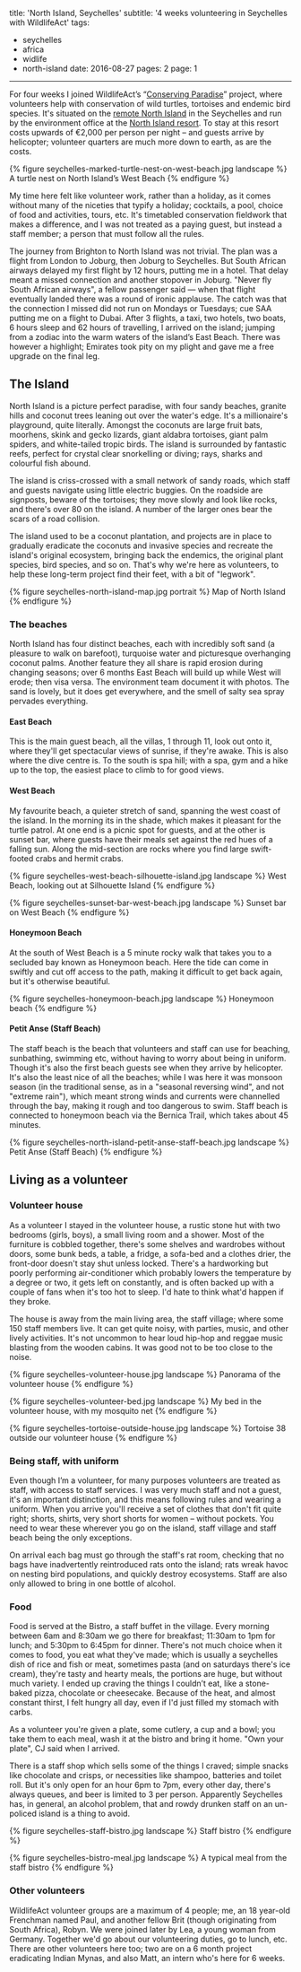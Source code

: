 title: 'North Island, Seychelles'
subtitle: '4 weeks volunteering in Seychelles with WildlifeAct'
tags:
  - seychelles
  - africa
  - widlife
  - north-island
date: 2016-08-27
pages: 2
page: 1
---

For four weeks I joined WildlifeAct’s “[Conserving Paradise](http://wildlifeact.com/volunteer/seychelles/conserving-paradise/)” project, where volunteers help with conservation of wild turtles, tortoises and endemic bird species. It's situated on the [remote North Island](https://www.google.com/maps/place/Ile+du+Nord/@-4.3921463,55.2371656,15z/data=!3m1!4b1!4m5!3m4!1s0x22e016928e2f2003:0xd61b32e65bd5e526!8m2!3d-4.3949648!4d55.2452567) in the Seychelles and run by the environment office at the [North Island resort](http://www.north-island.com/). To stay at this resort costs upwards of €2,000 per person per night – and guests arrive by helicopter; volunteer quarters are much more down to earth, as are the costs.

{% figure seychelles-marked-turtle-nest-on-west-beach.jpg landscape %}
A turtle nest on North Island’s West Beach
{% endfigure %}

My time here felt like volunteer work, rather than a holiday, as it comes without many of the niceties that typify a holiday; cocktails, a pool, choice of food and activities, tours, etc. It's timetabled conservation fieldwork that makes a difference, and I was not treated as a paying guest, but instead a staff member; a person that must follow all the rules.

The journey from Brighton to North Island was not trivial. The plan was a flight from London to Joburg, then Joburg to Seychelles. But South African airways delayed my first flight by 12 hours, putting me in a hotel. That delay meant a missed connection and another stopover in Joburg. "Never fly South African airways", a fellow passenger said — when that flight eventually landed there was a round of ironic applause. The catch was that the connection I missed did not run on Mondays or Tuesdays; cue SAA putting me on a flight to Dubai. After 3 flights, a taxi, two hotels, two boats, 6 hours sleep and 62 hours of travelling, I arrived on the island; jumping from a zodiac into the warm waters of the island’s East Beach. There was however a highlight; Emirates took pity on my plight and gave me a free upgrade on the final leg.

## The Island

North Island is a picture perfect paradise, with four sandy beaches, granite hills and coconut trees leaning out over the water's edge. It's a millionaire's playground, quite literally. Amongst the coconuts are large fruit bats, moorhens, skink and gecko lizards, giant aldabra tortoises, giant palm spiders, and white-tailed tropic birds. The island is surrounded by fantastic reefs, perfect for crystal clear snorkelling or diving; rays, sharks and colourful fish abound.

The island is criss-crossed with a small network of sandy roads, which staff and guests navigate using little electric buggies. On the roadside are signposts, beware of the tortoises; they move slowly and look like rocks, and there's over 80 on the island. A number of the larger ones bear the scars of a road collision.

The island used to be a coconut plantation, and projects are in place to gradually eradicate the coconuts and invasive species and recreate the island's original ecosystem, bringing back the endemics, the original plant species, bird species, and so on. That's why we're here as volunteers, to help these long-term project find their feet, with a bit of "legwork".

{% figure seychelles-north-island-map.jpg portrait %}
Map of North Island
{% endfigure %}

### The beaches

North Island has four distinct beaches, each with incredibly soft sand (a pleasure to walk on barefoot), turquoise water and picturesque overhanging coconut palms. Another feature they all share is rapid erosion during changing seasons; over 6 months East Beach will build up while West will erode; then visa versa. The environment team document it with photos. The sand is lovely, but it does get everywhere, and the smell of salty sea spray pervades everything.

#### East Beach

This is the main guest beach, all the villas, 1 through 11, look out onto it, where they'll get spectacular views of sunrise, if they're awake. This is also where the dive centre is. To the south is spa hill; with a spa, gym and a hike up to the top, the easiest place to climb to for good views.

#### West Beach

My favourite beach, a quieter stretch of sand, spanning the west coast of the island. In the morning its in the shade, which makes it pleasant for the turtle patrol. At one end is a picnic spot for guests, and at the other is sunset bar, where guests have their meals set against the red hues of a falling sun. Along the mid-section are rocks where you find large swift-footed crabs and hermit crabs.

{% figure seychelles-west-beach-silhouette-island.jpg landscape %}
West Beach, looking out at Silhouette Island
{% endfigure %}

{% figure seychelles-sunset-bar-west-beach.jpg landscape %}
Sunset bar on West Beach
{% endfigure %}

#### Honeymoon Beach

At the south of West Beach is a 5 minute rocky walk that takes you to a secluded bay known as Honeymoon beach. Here the tide can come in swiftly and cut off access to the path, making it difficult to get back again, but it's otherwise beautiful.

{% figure seychelles-honeymoon-beach.jpg landscape %}
Honeymoon beach
{% endfigure %}

#### Petit Anse (Staff Beach)

The staff beach is the beach that volunteers and staff can use for beaching, sunbathing, swimming etc, without having to worry about being in uniform. Though it's also the first beach guests see when they arrive by helicopter. It's also the least nice of all the beaches; while I was here it was monsoon season (in the traditional sense, as in a "seasonal reversing wind", and not "extreme rain"), which meant strong winds and currents were channelled through the bay, making it rough and too dangerous to swim. Staff beach is connected to honeymoon beach via the Bernica Trail, which takes about 45 minutes.

{% figure seychelles-north-island-petit-anse-staff-beach.jpg landscape %}
Petit Anse (Staff Beach)
{% endfigure %}

## Living as a volunteer

### Volunteer house

As a volunteer I stayed in the volunteer house, a rustic stone hut with two bedrooms (girls, boys), a small living room and a shower. Most of the furniture is cobbled together, there's some shelves and wardrobes without doors, some bunk beds, a table, a fridge, a sofa-bed and a clothes drier, the front-door doesn't stay shut unless locked. There's a hardworking but poorly performing air-conditioner which probably lowers the temperature by a degree or two, it gets left on constantly, and is often backed up with a couple of fans when it's too hot to sleep. I'd hate to think what'd happen if they broke.

The house is away from the main living area, the staff village; where some 150 staff members live. It can get quite noisy, with parties, music, and other lively activities. It's not uncommon to hear loud hip-hop and reggae music blasting from the wooden cabins. It was good not to be too close to the noise.

{% figure seychelles-volunteer-house.jpg landscape %}
Panorama of the volunteer house
{% endfigure %}

{% figure seychelles-volunteer-bed.jpg landscape %}
My bed in the volunteer house, with my mosquito net
{% endfigure %}

{% figure seychelles-tortoise-outside-house.jpg landscape %}
Tortoise 38 outside our volunteer house
{% endfigure %}

### Being staff, with uniform

Even though I’m a volunteer, for many purposes volunteers are treated as staff, with access to staff services. I was very much staff and not a guest, it's an important distinction, and this means following rules and wearing a uniform. When you arrive you'll receive a set of clothes that don't fit quite right; shorts, shirts, very short shorts for women – without pockets. You need to wear these wherever you go on the island, staff village and staff beach being the only exceptions.

On arrival each bag must go through the staff's rat room, checking that no bags have inadvertently reintroduced rats onto the island; rats wreak havoc on nesting bird populations, and quickly destroy ecosystems. Staff are also only allowed to bring in one bottle of alcohol.

### Food

Food is served at the Bistro, a staff buffet in the village. Every morning between 6am and 8:30am we go there for breakfast; 11:30am to 1pm for lunch; and 5:30pm to 6:45pm for dinner. There's not much choice when it comes to food, you eat what they've made; which is usually a seychelles dish of rice and fish or meat, sometimes pasta (and on saturdays there's ice cream), they're tasty and hearty meals, the portions are huge, but without much variety. I ended up craving the things I couldn’t eat, like a stone-baked pizza, chocolate or cheesecake. Because of the heat, and almost constant thirst, I felt hungry all day, even if I'd just filled my stomach with carbs.

As a volunteer you're given a plate, some cutlery, a cup and a bowl; you take them to each meal, wash it at the bistro and bring it home. "Own your plate", CJ said when I arrived.

There is a staff shop which sells some of the things I craved; simple snacks like chocolate and crisps, or necessities like shampoo, batteries and toilet roll. But it's only open for an hour 6pm to 7pm, every other day, there's always queues, and beer is limited to 3 per person. Apparently Seychelles has, in general, an alcohol problem, that and rowdy drunken staff on an un-policed island is a thing to avoid.

{% figure seychelles-staff-bistro.jpg landscape %}
Staff bistro
{% endfigure %}

{% figure seychelles-bistro-meal.jpg landscape %}
A typical meal from the staff bistro
{% endfigure %}

### Other volunteers

WildlifeAct volunteer groups are a maximum of 4 people; me, an 18 year-old Frenchman named Paul, and another fellow Brit (though originating from South Africa), Robyn. We were joined later by Lea, a young woman from Germany. Together we'd go about our volunteering duties, go to lunch, etc. There are other volunteers here too; two are on a 6 month project eradicating Indian Mynas, and also Matt, an intern who's here for 6 weeks.
